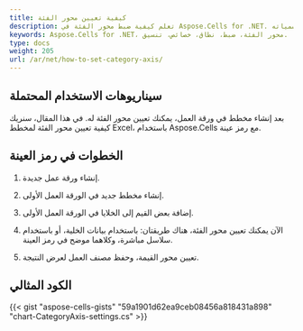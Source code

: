 ```yaml
---
title: كيفية تعيين محور الفئة
description: تعلم كيفية ضبط محور الفئة في Aspose.Cells for .NET. سيساعدك دليلنا في فهم كيفية تحديد نطاق محور الفئة، وضبط خصائصه، وتنسيق تسمياته.
keywords: Aspose.Cells for .NET، محور الفئة، ضبط، نطاق، خصائص، تنسيق.
type: docs
weight: 205
url: /ar/net/how-to-set-category-axis/
---
```


## **سيناريوهات الاستخدام المحتملة**
بعد إنشاء مخطط في ورقة العمل، يمكنك تعيين محور الفئة له. في هذا المقال، سنريك كيفية تعيين محور الفئة لمخطط Excel، باستخدام Aspose.Cells مع رمز عينة.

## **الخطوات في رمز العينة**

1. إنشاء ورقة عمل جديدة.

2. إنشاء مخطط جديد في الورقة العمل الأولى.

3. إضافة بعض القيم إلى الخلايا في الورقة العمل الأولى.

4. الآن يمكنك تعيين محور الفئة، هناك طريقتان: باستخدام بيانات الخلية، أو باستخدام سلاسل مباشرة، وكلاهما موضح في رمز العينة.

5. تعيين محور القيمة، وحفظ مصنف العمل لعرض النتيجة.

## **الكود المثالي**
{{< gist "aspose-cells-gists" "59a1901d62ea9ceb08456a818431a898" "chart-CategoryAxis-settings.cs" >}}

